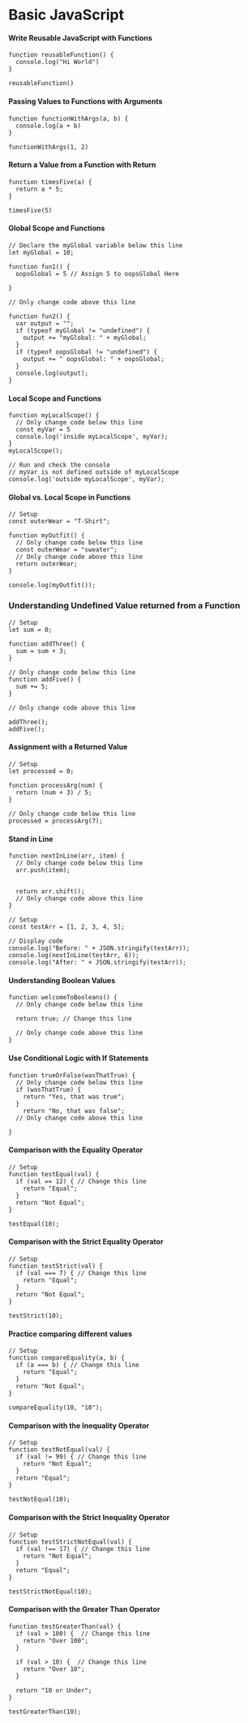 # Basic JavaScript

#### Write Reusable JavaScript with Functions
```
function reusableFunction() {
  console.log("Hi World")
}

reusableFunction()
```

#### Passing Values to Functions with Arguments
```
function functionWithArgs(a, b) {
  console.log(a + b)
}

functionWithArgs(1, 2)
```

#### Return a Value from a Function with Return
```
function timesFive(a) {
  return a * 5;
}

timesFive(5)
```

#### Global Scope and Functions
```
// Declare the myGlobal variable below this line
let myGlobal = 10;

function fun1() {
  oopsGlobal = 5 // Assign 5 to oopsGlobal Here

}

// Only change code above this line

function fun2() {
  var output = "";
  if (typeof myGlobal != "undefined") {
    output += "myGlobal: " + myGlobal;
  }
  if (typeof oopsGlobal != "undefined") {
    output += " oopsGlobal: " + oopsGlobal;
  }
  console.log(output);
}
```

#### Local Scope and Functions
```
function myLocalScope() {
  // Only change code below this line
  const myVar = 5
  console.log('inside myLocalScope', myVar);
}
myLocalScope();

// Run and check the console
// myVar is not defined outside of myLocalScope
console.log('outside myLocalScope', myVar);
```

#### Global vs. Local Scope in Functions
```
// Setup
const outerWear = "T-Shirt";

function myOutfit() {
  // Only change code below this line
  const outerWear = "sweater";
  // Only change code above this line
  return outerWear;
}

console.log(myOutfit());
```

### Understanding Undefined Value returned from a Function
```
// Setup
let sum = 0;

function addThree() {
  sum = sum + 3;
}

// Only change code below this line
function addFive() {
  sum += 5;
}

// Only change code above this line

addThree();
addFive();
```

#### Assignment with a Returned Value
```
// Setup
let processed = 0;

function processArg(num) {
  return (num + 3) / 5;
}

// Only change code below this line
processed = processArg(7);
```

#### Stand in Line
```
function nextInLine(arr, item) {
  // Only change code below this line
  arr.push(item);


  return arr.shift();
  // Only change code above this line
}

// Setup
const testArr = [1, 2, 3, 4, 5];

// Display code
console.log("Before: " + JSON.stringify(testArr));
console.log(nextInLine(testArr, 6));
console.log("After: " + JSON.stringify(testArr));
```

#### Understanding Boolean Values
```
function welcomeToBooleans() {
  // Only change code below this line

  return true; // Change this line

  // Only change code above this line
}
```

#### Use Conditional Logic with If Statements
```
function trueOrFalse(wasThatTrue) {
  // Only change code below this line
  if (wasThatTrue) {
    return "Yes, that was true";
  }
    return "No, that was false";
  // Only change code above this line

}
```

#### Comparison with the Equality Operator
```
// Setup
function testEqual(val) {
  if (val == 12) { // Change this line
    return "Equal";
  }
  return "Not Equal";
}

testEqual(10);
```

#### Comparison with the Strict Equality Operator
```
// Setup
function testStrict(val) {
  if (val === 7) { // Change this line
    return "Equal";
  }
  return "Not Equal";
}

testStrict(10);
```

#### Practice comparing different values
```
// Setup
function compareEquality(a, b) {
  if (a === b) { // Change this line
    return "Equal";
  }
  return "Not Equal";
}

compareEquality(10, "10");
```

#### Comparison with the Inequality Operator
```
// Setup
function testNotEqual(val) {
  if (val != 99) { // Change this line
    return "Not Equal";
  }
  return "Equal";
}

testNotEqual(10);
```

#### Comparison with the Strict Inequality Operator
```
// Setup
function testStrictNotEqual(val) {
  if (val !== 17) { // Change this line
    return "Not Equal";
  }
  return "Equal";
}

testStrictNotEqual(10);
```

#### Comparison with the Greater Than Operator
```
function testGreaterThan(val) {
  if (val > 100) {  // Change this line
    return "Over 100";
  }

  if (val > 10) {  // Change this line
    return "Over 10";
  }

  return "10 or Under";
}

testGreaterThan(10);
```
